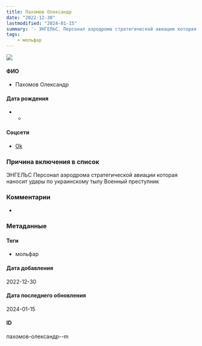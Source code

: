 ```yaml
---
title: Пахомов Олександр
date: "2022-12-30"
lastmodified: "2024-01-15"
summary: '- ЭНГЕЛЬС. Персонал аэродрома стратегической авиации которая наносит удары по украинскому тылу. Военный преступник.'
tags: 
    - мольфар
---
```

<!--# pp1-->
<!--## Фигурант-->
<!--### Личные данные-->
<!--#### Фото-->
![](https://molfar.com/images/optimized/person-placeholder.jpg)
#### ФИО
- Пахомов Олександр
#### Дата рождения
- -
#### Соцсети
- [Ok](https://ok.ru/profile/322129331488)
### Причина включения в список
ЭНГЕЛЬС
Персонал аэродрома стратегической авиации которая наносит удары по украинскому тылу
Военный преступник
### Комментарии
-
### Метаданные
#### Теги
- мольфар
#### Дата добавления
2022-12-30
#### Дата последнего обновления
2024-01-15
#### ID
пахомов-олександр--m
<!--## END;-->
